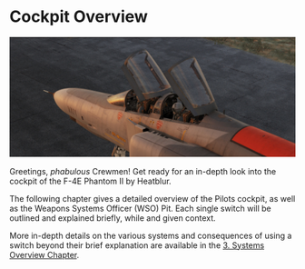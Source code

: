 # Cockpit Overview

![ext_cockpit](../img/ext_f4_cockpit_overview.jpg)

Greetings, _phabulous_ Crewmen! Get ready for an in-depth look into the cockpit
of the F-4E Phantom II by Heatblur.

The following chapter gives a detailed overview of the Pilots cockpit, as well
as the Weapons Systems Officer (WSO) Pit. Each single switch will be outlined
and explained briefly, while and given context.

More in-depth details on the various systems and consequences of using a switch
beyond their brief explanation are available in the
[3. Systems Overview Chapter](../systems/overview.md).
